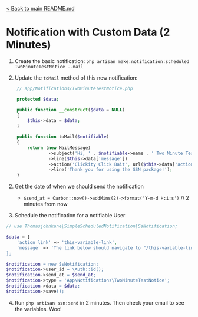 [< Back to main README.md](../../)
# Notification with Custom Data (2 Minutes)

1. Create the basic notification: `php artisan make:notification:scheduled TwoMinuteTestNotice --mail`

2. Update the `toMail` method of this new notification:
```php
    // app/Notifications/TwoMinuteTestNotice.php

    protected $data;

    public function __construct($data = NULL)
    {
        $this->data = $data;
    }

    public function toMail($notifiable)
    {
        return (new MailMessage)
                ->subject('Hi, ' . $notifiable->name . ' Two Minute Test Notification...')
                ->line($this->data['message'])
                ->action('Clickity Click Bait', url($this->data['action_link']))
                ->line('Thank you for using the SSN package!');
    }
```

2. Get the date of when we should send the notification
    * `$send_at = Carbon::now()->addMins(2)->format('Y-m-d H:i:s')` // 2 minutes from now

3. Schedule the notification for a notifiable User
```php
// use Thomasjohnkane\SimpleScheduledNotification\SsNotification;

$data = [
    'action_link' => 'this-variable-link',
    'message' => 'The link below should navigate to "/this-variable-link"' which should be a 404 error.",
];

$notification = new SsNotification;
$notification->user_id = \Auth::id();
$notification->send_at = $send_at;
$notification->type = 'App\Notifications\TwoMinuteTestNotice';
$notification->data = $data;
$notification->save();
```

4. Run `php artisan ssn:send` in 2 minutes. Then check your email to see the variables. Woo!
